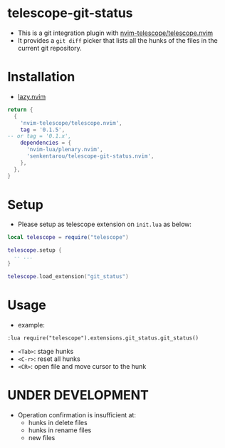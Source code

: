 # telescope-git-status
* This is a git integration plugin with [nvim-telescope/telescope.nvim](https://github.com/nvim-telescope/telescope.nvim)
* It provides a `git diff` picker that lists all the hunks of the files in the current git repository.

# Installation
* [lazy.nvim](https://github.com/folke/lazy.nvim)
```lua
return {
  {
    'nvim-telescope/telescope.nvim',
    tag = '0.1.5',
-- or tag = '0.1.x',
    dependencies = {
      'nvim-lua/plenary.nvim',
      'senkentarou/telescope-git-status.nvim',
    },
  },
}
```

# Setup
* Please setup as telescope extension on `init.lua` as below:
```lua
local telescope = require("telescope")

telescope.setup {
  -- ...
}

telescope.load_extension("git_status")
```

# Usage
* example:
```
:lua require("telescope").extensions.git_status.git_status()
```
* `<Tab>`: stage hunks
* `<C-r>`: reset all hunks
* `<CR>`: open file and move cursor to the hunk

# UNDER DEVELOPMENT
* Operation confirmation is insufficient at:
  * hunks in delete files
  * hunks in rename files
  * new files
